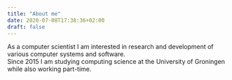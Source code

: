 ```yaml
---
title: "About me"
date: 2020-07-08T17:38:36+02:00
draft: false
---
```


As a computer scientist I am interested in research and development of various computer systems and software. \
Since 2015 I am studying computing science at the University of Groningen while also working part-time.
